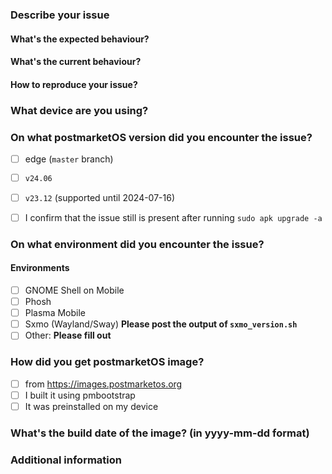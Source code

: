 <!--
	Thank you for using postmarketOS! In order to speed up process of resolving your issue,
	we would like you to fill in the following form.

	*** NOTE FOR CONFIDENTIAL ISSUES: ***
	A lot of people can read confidential pmaports issues! If you want to
	submit something that only the postmarketOS Core Team can see, write to
		team@postmarketos.org
	instead of opening an issue here!
-->
### Describe your issue
#### What's the expected behaviour?

#### What's the current behaviour?

#### How to reproduce your issue?

### What device are you using?
<!--
	Leave name of your device in vendor-codename format.
	If unsure, check name in the device package or leave full name of device
	PinePhone: which revision exactly? See https://wiki.pine64.org/index.php/PinePhone#Hardware_revisions
-->

### On what postmarketOS version did you encounter the issue?
<!--
	Replace space inside `[ ]` with `x` to fill the checkbox
-->
* [ ] edge (`master` branch)
* [ ] `v24.06`
* [ ] `v23.12` (supported until 2024-07-16)

* [ ] I confirm that the issue still is present after running `sudo apk upgrade -a`

### On what environment did you encounter the issue?
#### Environments
* [ ] GNOME Shell on Mobile
* [ ] Phosh
* [ ] Plasma Mobile
* [ ] Sxmo (Wayland/Sway) **Please post the output of `sxmo_version.sh`**
* [ ] Other: **Please fill out**
### How did you get postmarketOS image?
* [ ] from https://images.postmarketos.org
* [ ] I built it using pmbootstrap
* [ ] It was preinstalled on my device
### What's the build date of the image? (in yyyy-mm-dd format)
<!--
	Notes:
		can be left empty if unsure
		If you downloaded image from images.postmarketos.org, date will be in yyyymmdd format
-->

### Additional information
<!--
	logs, etc. -- make use <details> for long listings

	If your device displays an error message on boot or drops to the debug
	shell, attaching it to your PC with a USB cable may show a removable USB
	drive. You can drag and drop the .tar.gz file or otherwise upload it
	here.

	Refer to the README file on the device for more information.
-->
